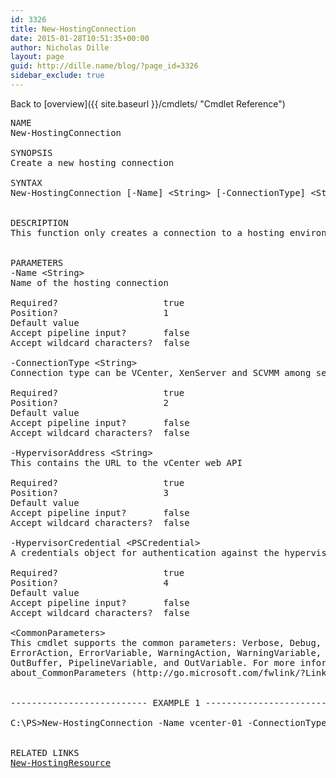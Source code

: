 ```yaml
---
id: 3326
title: New-HostingConnection
date: 2015-01-28T10:51:35+00:00
author: Nicholas Dille
layout: page
guid: http://dille.name/blog/?page_id=3326
sidebar_exclude: true
---
```

Back to [overview]({{ site.baseurl }}/cmdlets/ "Cmdlet Reference")

<pre class="">NAME
New-HostingConnection

SYNOPSIS
Create a new hosting connection

SYNTAX
New-HostingConnection [-Name] &lt;String&gt; [-ConnectionType] &lt;String&gt; [-HypervisorAddress] &lt;String&gt; [-HypervisorCredential] &lt;PSCredential&gt; [&lt;CommonParameters&gt;]


DESCRIPTION
This function only creates a connection to a hosting environment without choosing any resources (see New-HostingResource)


PARAMETERS
-Name &lt;String&gt;
Name of the hosting connection

Required?                    true
Position?                    1
Default value
Accept pipeline input?       false
Accept wildcard characters?  false

-ConnectionType &lt;String&gt;
Connection type can be VCenter, XenServer and SCVMM among several others

Required?                    true
Position?                    2
Default value
Accept pipeline input?       false
Accept wildcard characters?  false

-HypervisorAddress &lt;String&gt;
This contains the URL to the vCenter web API

Required?                    true
Position?                    3
Default value
Accept pipeline input?       false
Accept wildcard characters?  false

-HypervisorCredential &lt;PSCredential&gt;
A credentials object for authentication against the hypervisor

Required?                    true
Position?                    4
Default value
Accept pipeline input?       false
Accept wildcard characters?  false

&lt;CommonParameters&gt;
This cmdlet supports the common parameters: Verbose, Debug,
ErrorAction, ErrorVariable, WarningAction, WarningVariable,
OutBuffer, PipelineVariable, and OutVariable. For more information, see
about_CommonParameters (http://go.microsoft.com/fwlink/?LinkID=113216).


-------------------------- EXAMPLE 1 --------------------------

C:\PS&gt;New-HostingConnection -Name vcenter-01 -ConnectionType VCenter -HypervisorAddress https://vcenter-01.example.com/sdk -HypervisorCredential (Get-Credential)


RELATED LINKS
<a title="New-HostingResource" href="{{ site.baseurl }}/cmdlets/new-hostingresource/">New-HostingResource</a>
</pre>